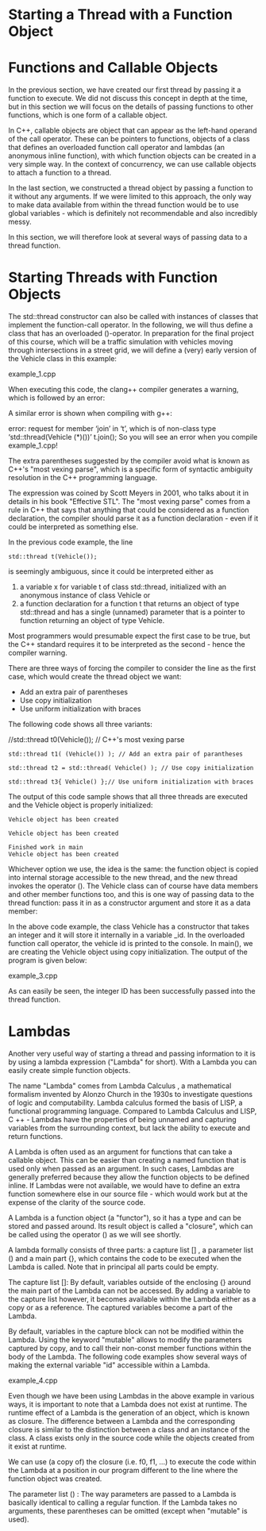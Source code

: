 Starting a Thread with a Function Object
=======================================

Functions and Callable Objects
=============================
In the previous section, we have created our first thread by passing it a function to execute. We did not discuss this concept in depth at the time, but in this section we will focus on the details of passing functions to other functions, which is one form of a callable object.

In C++, callable objects are object that can appear as the left-hand operand of the call operator. These can be pointers to functions, objects of a class that defines an overloaded function call operator and lambdas (an anonymous inline function), with which function objects can be created in a very simple way. In the context of concurrency, we can use callable objects to attach a function to a thread.

In the last section, we constructed a thread object by passing a function to it without any arguments. If we were limited to this approach, the only way to make data available from within the thread function would be to use global variables - which is definitely not recommendable and also incredibly messy.

In this section, we will therefore look at several ways of passing data to a thread function.


Starting Threads with Function Objects
=====================================

The std::thread constructor can also be called with instances of classes that implement the function-call operator. In the following, we will thus define a class that has an overloaded ()-operator. In preparation for the final project of this course, which will be a traffic simulation with vehicles moving through intersections in a street grid, we will define a (very) early version of the Vehicle class in this example:

example_1.cpp

When executing this code, the clang++ compiler generates a warning, which is followed by an error:

A similar error is shown when compiling with g++:


error: request for member ‘join’ in ‘t’, which is of non-class type ‘std::thread(Vehicle (*)())’
     t.join();
So you will see an error when you compile example_1.cpp!

The extra parentheses suggested by the compiler avoid what is known as C++'s "most vexing parse", which is a specific form of syntactic ambiguity resolution in the C++ programming language.

The expression was coined by Scott Meyers in 2001, who talks about it in details in his book "Effective STL". The "most vexing parse" comes from a rule in C++ that says that anything that could be considered as a function declaration, the compiler should parse it as a function declaration - even if it could be interpreted as something else.

In the previous code example, the line

    std::thread t(Vehicle());  
    
is seemingly ambiguous, since it could be interpreted either as

1. a variable x for variable t of class std::thread, initialized with an anonymous instance of class Vehicle or
2. a function declaration for a function t that returns an object of type std::thread and has a single (unnamed) parameter that is a pointer to function returning an object of type Vehicle.

Most programmers would presumable expect the first case to be true, but the C++ standard requires it to be interpreted as the second - hence the compiler warning.

There are three ways of forcing the compiler to consider the line as the first case, which would create the thread object we want:

- Add an extra pair of parentheses
- Use copy initialization
- Use uniform initialization with braces

The following code shows all three variants:

//std::thread t0(Vehicle()); // C++'s most vexing parse
    
    std::thread t1( (Vehicle()) ); // Add an extra pair of parantheses
    
    std::thread t2 = std::thread( Vehicle() ); // Use copy initialization
    
    std::thread t3{ Vehicle() };// Use uniform initialization with braces


The output of this code sample shows that all three threads are executed and the Vehicle object is properly initialized:

    Vehicle object has been created 

    Vehicle object has been created 

    Finished work in main 
    Vehicle object has been created 

Whichever option we use, the idea is the same: the function object is copied into internal storage accessible to the new thread, and the new thread invokes the operator (). The Vehicle class can of course have data members and other member functions too, and this is one way of passing data to the thread function: pass it in as a constructor argument and store it as a data member:

In the above code example, the class Vehicle has a constructor that takes an integer and it will store it internally in a variable _id. In the overloaded function call operator, the vehicle id is printed to the console. In main(), we are creating the Vehicle object using copy initialization. The output of the program is given below:

example_3.cpp

As can easily be seen, the integer ID has been successfully passed into the thread function.

Lambdas
===========

Another very useful way of starting a thread and passing information to it is by using a lambda expression ("Lambda" for short). With a Lambda you can easily create simple function objects.

The name "Lambda" comes from Lambda Calculus , a mathematical formalism invented by Alonzo Church in the 1930s to investigate questions of logic and computability. Lambda calculus formed the basis of LISP, a functional programming language. Compared to Lambda Calculus and LISP, C ++ - Lambdas have the properties of being unnamed and capturing variables from the surrounding context, but lack the ability to execute and return functions.

A Lambda is often used as an argument for functions that can take a callable object. This can be easier than creating a named function that is used only when passed as an argument. In such cases, Lambdas are generally preferred because they allow the function objects to be defined inline. If Lambdas were not available, we would have to define an extra function somewhere else in our source file - which would work but at the expense of the clarity of the source code.

A Lambda is a function object (a "functor"), so it has a type and can be stored and passed around. Its result object is called a "closure", which can be called using the operator () as we will see shortly.

A lambda formally consists of three parts: a capture list [] , a parameter list () and a main part {}, which contains the code to be executed when the Lambda is called. Note that in principal all parts could be empty.

The capture list []: By default, variables outside of the enclosing {} around the main part of the Lambda can not be accessed. By adding a variable to the capture list however, it becomes available within the Lambda either as a copy or as a reference. The captured variables become a part of the Lambda.

By default, variables in the capture block can not be modified within the Lambda. Using the keyword "mutable" allows to modify the parameters captured by copy, and to call their non-const member functions within the body of the Lambda. The following code examples show several ways of making the external variable "id" accessible within a Lambda.

example_4.cpp

Even though we have been using Lambdas in the above example in various ways, it is important to note that a Lambda does not exist at runtime. The runtime effect of a Lambda is the generation of an object, which is known as closure. The difference between a Lambda and the corresponding closure is similar to the distinction between a class and an instance of the class. A class exists only in the source code while the objects created from it exist at runtime.

We can use (a copy of) the closure (i.e. f0, f1, …) to execute the code within the Lambda at a position in our program different to the line where the function object was created.

The parameter list () : The way parameters are passed to a Lambda is basically identical to calling a regular function. If the Lambda takes no arguments, these parentheses can be omitted (except when "mutable" is used).